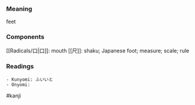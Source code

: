 ### Meaning

feet

### Components

[[Radicals/口|口]]: mouth [[尺]]: shaku; Japanese foot; measure; scale; rule

### Readings

```
- Kunyomi: ふいいと
- Onyomi: 
```

#kanji